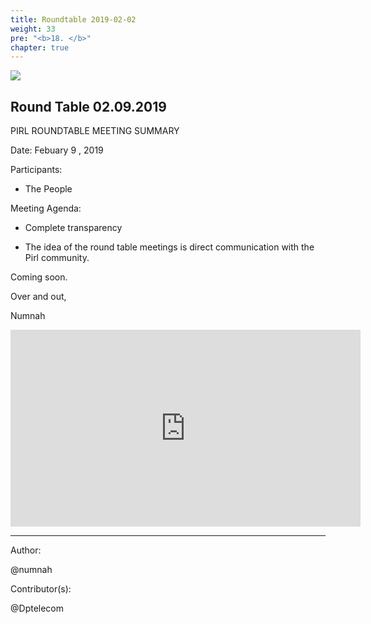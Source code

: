 ```yaml
---
title: Roundtable 2019-02-02
weight: 33
pre: "<b>18. </b>"
chapter: true
---
```


![](/images_headers/round_table.png)


## Round Table 02.09.2019


PIRL ROUNDTABLE MEETING SUMMARY

Date: Febuary 9 , 2019

Participants:

- The People

Meeting Agenda:

-  Complete transparency

-  The idea of the round table meetings is
 direct communication with the Pirl community.

Coming soon. 





Over and out,

Numnah


<iframe width="560" height="315" src="https://pirl.live/ipns/QmPq5wsJx28EJaGHHxkBzbRgufVK3scJey2oM886iUQ175/#/details/0xe77ac83d3a33c7a04249a52ef8d867ddc8b90d4ccb9c97c15d21d6f9feff6114" frameborder="0" allow="accelerometer; autoplay; encrypted-media; gyroscope; picture-in-picture" allowfullscreen></iframe>


---
Author:


@numnah


Contributor(s):


@Dptelecom


